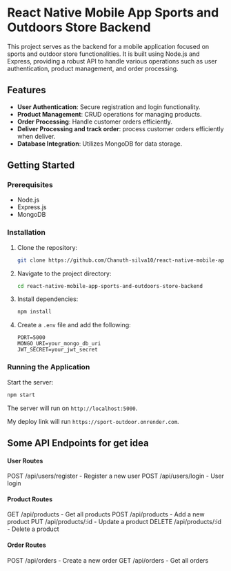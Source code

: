 # React Native Mobile App Sports and Outdoors Store Backend

This project serves as the backend for a mobile application focused on sports and outdoor store functionalities. It is built using Node.js and Express, providing a robust API to handle various operations such as user authentication, product management, and order processing.

## Features

- **User Authentication**: Secure registration and login functionality.
- **Product Management**: CRUD operations for managing products.
- **Order Processing**: Handle customer orders efficiently.
- **Deliver Processing and track order**: process customer orders efficiently when deliver.
- **Database Integration**: Utilizes MongoDB for data storage.

## Getting Started

### Prerequisites

- Node.js
- Express.js
- MongoDB

### Installation

1. Clone the repository:
    ```bash
    git clone https://github.com/Chanuth-silva10/react-native-mobile-app-sports-and-outdoors-store-backend.git
    ```
2. Navigate to the project directory:
    ```bash
    cd react-native-mobile-app-sports-and-outdoors-store-backend
    ```
3. Install dependencies:
    ```bash
    npm install
    ```
4. Create a `.env` file and add the following:
    ```
    PORT=5000
    MONGO_URI=your_mongo_db_uri
    JWT_SECRET=your_jwt_secret
    ```

### Running the Application

Start the server:
```bash
npm start
```
The server will run on `http://localhost:5000`.

My deploy link will run `https://sport-outdoor.onrender.com`.

## Some API Endpoints for get idea
#### User Routes
POST /api/users/register - Register a new user
POST /api/users/login - User login

#### Product Routes
GET /api/products - Get all products
POST /api/products - Add a new product
PUT /api/products/:id - Update a product
DELETE /api/products/:id - Delete a product

#### Order Routes
POST /api/orders - Create a new order
GET /api/orders - Get all orders

